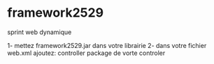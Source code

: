 # framework2529
sprint web dynamique

1- mettez framework2529.jar dans votre librairie
2- dans votre fichier web.xml ajoutez:
    <context-param>
        <param-name>controller</param-name>
        <param-value>package de vorte controler</param-value>
    </context-param>
